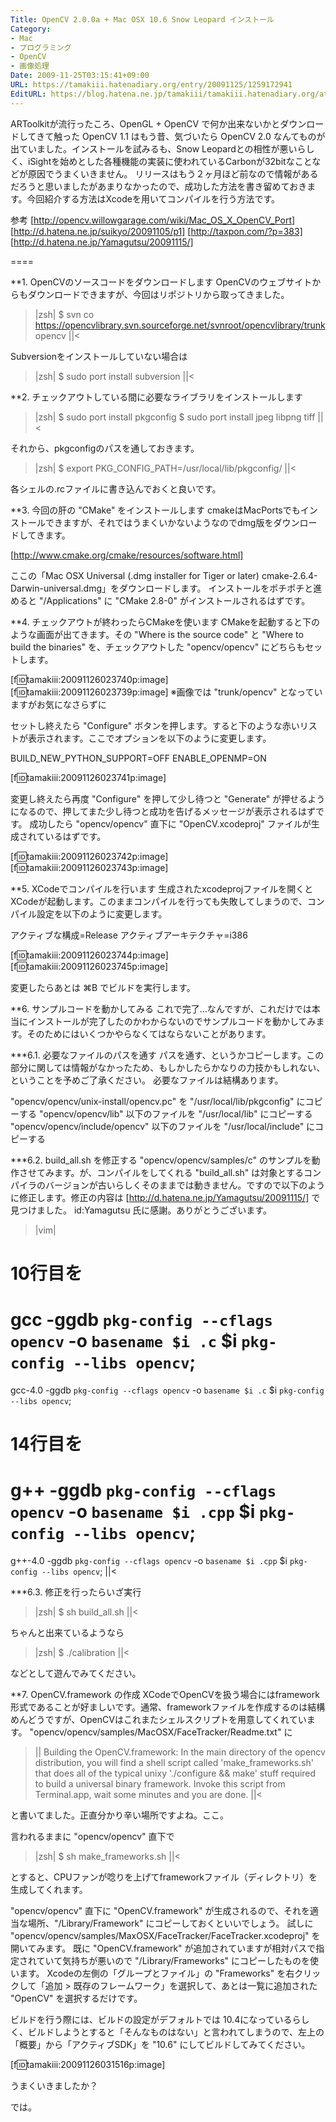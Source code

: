 ```yaml
---
Title: OpenCV 2.0.0a + Mac OSX 10.6 Snow Leopard インストール
Category:
- Mac
- プログラミング
- OpenCV
- 画像処理
Date: 2009-11-25T03:15:41+09:00
URL: https://tamakiii.hatenadiary.org/entry/20091125/1259172941
EditURL: https://blog.hatena.ne.jp/tamakiii/tamakiii.hatenadiary.org/atom/entry/17680117127139078941
---
```


ARToolkitが流行ったころ、OpenGL + OpenCV で何か出来ないかとダウンロードしてきて触った OpenCV 1.1 はもう昔、気づいたら OpenCV 2.0 なんてものが出ていました。インストールを試みるも、Snow Leopardとの相性が悪いらしく、iSightを始めとした各種機能の実装に使われているCarbonが32bitなことなどが原因でうまくいきません。
リリースはもう２ヶ月ほど前なので情報があるだろうと思いましたがあまりなかったので、成功した方法を書き留めておきます。今回紹介する方法はXcodeを用いてコンパイルを行う方法です。



参考
[http://opencv.willowgarage.com/wiki/Mac_OS_X_OpenCV_Port]
[http://d.hatena.ne.jp/suikyo/20091105/p1]
[http://taxpon.com/?p=383]
[http://d.hatena.ne.jp/Yamagutsu/20091115/]

====

**1. OpenCVのソースコードをダウンロードします
OpenCVのウェブサイトからもダウンロードできますが、今回はリポジトリから取ってきました。

>|zsh|
$ svn co https://opencvlibrary.svn.sourceforge.net/svnroot/opencvlibrary/trunk opencv
||<

Subversionをインストールしていない場合は
>|zsh|
$ sudo port install subversion
||<


**2. チェックアウトしている間に必要なライブラリをインストールします
>|zsh|
$ sudo port install pkgconfig
$ sudo port install jpeg libpng tiff
||<

それから、pkgconfigのパスを通しておきます。

>|zsh|
$ export PKG_CONFIG_PATH=/usr/local/lib/pkgconfig/
||<

各シェルの.rcファイルに書き込んでおくと良いです。



**3. 今回の肝の "CMake" をインストールします
cmakeはMacPortsでもインストールできますが、それではうまくいかないようなのでdmg版をダウンロードしてきます。

[http://www.cmake.org/cmake/resources/software.html]

ここの「Mac OSX Universal (.dmg installer for Tiger or later)	cmake-2.6.4-Darwin-universal.dmg」をダウンロードします。
インストールをポチポチと進めると "/Applications" に "CMake 2.8-0" がインストールされるはずです。



**4. チェックアウトが終わったらCMakeを使います
CMakeを起動すると下のような画面が出てきます。その "Where is the source code" と "Where to build the binaries" を、チェックアウトした "opencv/opencv" にどちらもセットします。

[f:id:tamakiii:20091126023740p:image]
[f:id:tamakiii:20091126023739p:image]
※画像では "trunk/opencv" となっていますがお気になさらずに

セットし終えたら "Configure" ボタンを押します。すると下のような赤いリストが表示されます。ここでオプションを以下のように変更します。

BUILD_NEW_PYTHON_SUPPORT=OFF
ENABLE_OPENMP=ON

[f:id:tamakiii:20091126023741p:image]

変更し終えたら再度 "Configure" を押して少し待つと "Generate" が押せるようになるので、押してまた少し待つと成功を告げるメッセージが表示されるはずです。
成功したら "opencv/opencv" 直下に "OpenCV.xcodeproj" ファイルが生成されているはずです。

[f:id:tamakiii:20091126023742p:image]
[f:id:tamakiii:20091126023743p:image]


**5. XCodeでコンパイルを行います
生成されたxcodeprojファイルを開くとXCodeが起動します。このままコンパイルを行っても失敗してしまうので、コンパイル設定を以下のように変更します。

アクティブな構成=Release
アクティブアーキテクチャ=i386

[f:id:tamakiii:20091126023744p:image]
[f:id:tamakiii:20091126023745p:image]

変更したらあとは &#8984;B でビルドを実行します。



**6. サンプルコードを動かしてみる
これで完了…なんですが、これだけでは本当にインストールが完了したのかわからないのでサンプルコードを動かしてみます。そのためにはいくつかやらなくてはならないことがあります。

***6.1. 必要なファイルのパスを通す
パスを通す、というかコピーします。この部分に関しては情報がなかったため、もしかしたらかなりの力技かもしれない、ということを予めご了承ください。
必要なファイルは結構あります。

"opencv/opencv/unix-install/opencv.pc" を "/usr/local/lib/pkgconfig" にコピーする
"opencv/opencv/lib" 以下のファイルを "/usr/local/lib" にコピーする
"opencv/opencv/include/opencv" 以下のファイルを "/usr/local/include" にコピーする


***6.2. build_all.sh を修正する
"opencv/opencv/samples/c" のサンプルを動作させてみます。が、コンパイルをしてくれる "build_all.sh" は対象とするコンパイラのバージョンが古いらしくそのままでは動きません。ですので以下のように修正します。修正の内容は [http://d.hatena.ne.jp/Yamagutsu/20091115/] で見つけました。 id:Yamagutsu 氏に感謝。ありがとうございます。

>|vim|
# 10行目を
# gcc -ggdb `pkg-config --cflags opencv` -o `basename $i .c` $i `pkg-config --libs opencv`;
gcc-4.0 -ggdb `pkg-config --cflags opencv` -o `basename $i .c` $i `pkg-config --libs opencv`;

# 14行目を
# g++ -ggdb `pkg-config --cflags opencv` -o `basename $i .cpp` $i `pkg-config --libs opencv`;
g++-4.0 -ggdb `pkg-config --cflags opencv` -o `basename $i .cpp` $i `pkg-config --libs opencv`;
||<



***6.3. 修正を行ったらいざ実行

>|zsh|
$ sh build_all.sh
||<

ちゃんと出来ているようなら
>|zsh|
$ ./calibration
||<

などとして遊んでみてください。




**7. OpenCV.framework の作成
XCodeでOpenCVを扱う場合にはframework形式であることが好ましいです。通常、frameworkファイルを作成するのは結構めんどうですが、OpenCVはこれまたシェルスクリプトを用意してくれています。
"opencv/opencv/samples/MacOSX/FaceTracker/Readme.txt" に

>||
Building the OpenCV.framework:
In the main directory of the opencv distribution, you will find a shell script called
'make_frameworks.sh' that does all of the typical unixy './configure && make' stuff required
to build a universal binary framework. Invoke this script from Terminal.app, wait some minutes
and you are done.
||<

と書いてました。正直分かり辛い場所ですよね。ここ。


言われるままに "opencv/opencv" 直下で

>|zsh|
$ sh make_frameworks.sh
||<

とすると、CPUファンが唸りを上げてframeworkファイル（ディレクトリ）を生成してくれます。


"opencv/opencv" 直下に "OpenCV.framework" が生成されるので、それを適当な場所、"/Library/Framework" にコピーしておくといいでしょう。
試しに "opencv/opencv/samples/MaxOSX/FaceTracker/FaceTracker.xcodeproj" を開いてみます。
既に "OpenCV.framework" が追加されていますが相対パスで指定されていて気持ちが悪いので "/Library/Frameworks" にコピーしたものを使います。
Xcodeの左側の「グループとファイル」の "Frameworks" を右クリックして「追加 > 既存のフレームワーク」を選択して、あとは一覧に追加された "OpenCV" を選択するだけです。

ビルドを行う際には、ビルドの設定がデフォルトでは 10.4になっているらしく、ビルドしようとすると「そんなものはない」と言われてしまうので、左上の「概要」から「アクティブSDK」を "10.6" にしてビルドしてみてください。


[f:id:tamakiii:20091126031516p:image]


うまくいきましたか？

では。
